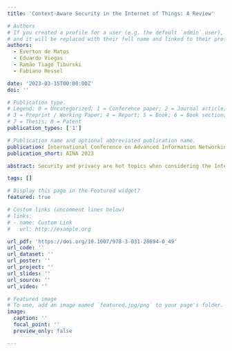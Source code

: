 ```yaml
---
title: 'Context-Aware Security in the Internet of Things: A Review'

# Authors
# If you created a profile for a user (e.g. the default `admin` user), write the username (folder name) here
# and it will be replaced with their full name and linked to their profile.
authors:
  - Everton de Matos
  - Eduardo Viegas
  - Ramão Tiago Tiburski
  - Fabiano Hessel

date: '2023-03-15T00:00:00Z'
doi: ''

# Publication type.
# Legend: 0 = Uncategorized; 1 = Conference paper; 2 = Journal article;
# 3 = Preprint / Working Paper; 4 = Report; 5 = Book; 6 = Book section;
# 7 = Thesis; 8 = Patent
publication_types: ['1']

# Publication name and optional abbreviated publication name.
publication: International Conference on Advanced Information Networking and Applications
publication_short: AINA 2023

abstract: Security and privacy are hot topics when considering the Internet of Things (IoT) application scenarios. By dealing with sensitive and sometimes personal data, IoT application environments need mechanisms to protect against different threats. The traditional security mechanisms are usually static and were not designed considering the dynamism imposed by IoT environments. Those environments could have mobile and dynamic entities that can change their status at deployment time, needing novel security mechanisms to cope with their requirements. Thus, a flexible approach to security provision is imperative. Context-Aware Security (CAS) provides dynamic security for IoT environments by being aware of the context. CAS solutions can adapt the security service (e.g., authentication, authorization, access control, and privacy-preserving) provision based on the context of the environment. This work reviews the concepts around CAS and presents an extensive review of existing solutions employing CAS in their architecture. Moreover, we define a taxonomy for CAS based on the context-awareness area.

tags: []

# Display this page in the Featured widget?
featured: true

# Custom links (uncomment lines below)
# links:
# - name: Custom Link
#   url: http://example.org

url_pdf: 'https://doi.org/10.1007/978-3-031-28694-0_49'
url_code: ''
url_dataset: ''
url_poster: ''
url_project: ''
url_slides: ''
url_source: ''
url_video: ''

# Featured image
# To use, add an image named `featured.jpg/png` to your page's folder.
image:
  caption: ''
  focal_point: ''
  preview_only: false

---
```


